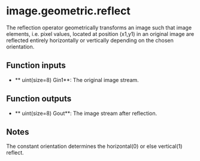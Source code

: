 # image.geometric.reflect

The reflection operator geometrically transforms an image such that image elements, i.e. pixel values, located at position (x1,y1) in an original image are reflected entirely horizontally or vertically depending on the chosen orientation. 

## Function inputs

* ** uint(size=8) Gin1**: The original image stream.

## Function outputs

*  ** uint(size=8) Gout**: The image stream after reflection. 

## Notes
The constant orientation determines the horizontal(0) or else vertical(1) reflect.

